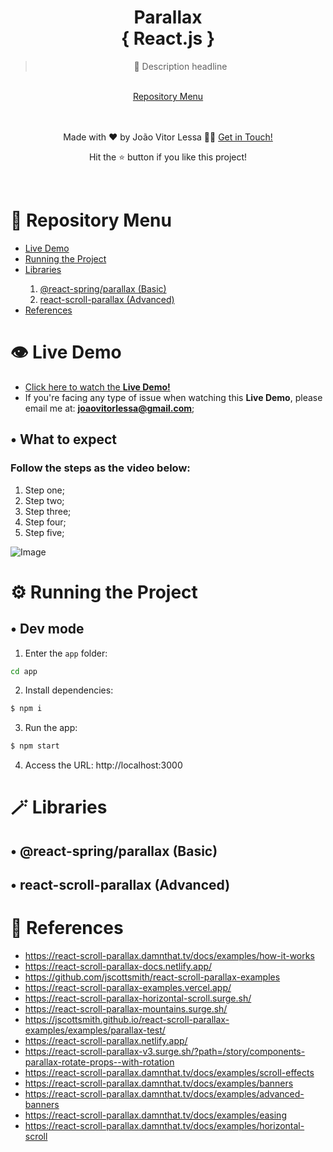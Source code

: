 <div align="center">
  <h1 align='center'>Parallax
    <br/>{ React.js }
  </h1>
  
  > 💬 Description headline
  
  <br/>
  <a href="#-repository-menu">Repository Menu</a><br/>
  
  <br/><br/>
  Made with ❤️ by João Vitor Lessa 👏🏻 
  <a href="https://www.linkedin.com/in/jvitorlb/">Get in Touch!</a>
  <p>Hit the ⭐️ button if you like this project!</p>
</div>

<br/>

# 🔖 Repository Menu

<ul>
    <li><a href="#%EF%B8%8F-live-demo">Live Demo</a></li>
    <li><a href="#%EF%B8%8F-running-the-project">Running the Project</a></li>
    <li><a href="#-libraries">Libraries</a></li>
    <ol>
        <li><a href="#-react-springparallax-basic">@react-spring/parallax (Basic)</a></li>
        <li><a href="#-react-scroll-parallax-advanced">react-scroll-parallax (Advanced)</a></li>
    </ol>
    <li><a href="#-references">References</a></li>
</ul>

# 👁️ Live Demo

- [Click here to watch the **Live Demo!**](https://google.com)
- If you're facing any type of issue when watching this **Live Demo**, please email me at: **joaovitorlessa@gmail.com**;

## • What to expect

### Follow the steps as the video below:

1. Step one;
2. Step two;
3. Step three;
4. Step four;
5. Step five;

![Image](../main/docs/images/demo.gif?raw=true)

# ⚙️ Running the Project

## • Dev mode

1. Enter the `app` folder:

```bash
cd app
```

2. Install dependencies:

```bash
$ npm i
```

3. Run the app:

```bash
$ npm start
```

4. Access the URL: http://localhost:3000

# 🪄 Libraries

## • @react-spring/parallax (Basic)

## • react-scroll-parallax (Advanced)

# 🔨 References

- https://react-scroll-parallax.damnthat.tv/docs/examples/how-it-works
- https://react-scroll-parallax-docs.netlify.app/
- https://github.com/jscottsmith/react-scroll-parallax-examples
- https://react-scroll-parallax-examples.vercel.app/
- https://react-scroll-parallax-horizontal-scroll.surge.sh/
- https://react-scroll-parallax-mountains.surge.sh/
- https://jscottsmith.github.io/react-scroll-parallax-examples/examples/parallax-test/
- https://react-scroll-parallax.netlify.app/
- https://react-scroll-parallax-v3.surge.sh/?path=/story/components-parallax-rotate-props--with-rotation
- https://react-scroll-parallax.damnthat.tv/docs/examples/scroll-effects
- https://react-scroll-parallax.damnthat.tv/docs/examples/banners
- https://react-scroll-parallax.damnthat.tv/docs/examples/advanced-banners
- https://react-scroll-parallax.damnthat.tv/docs/examples/easing
- https://react-scroll-parallax.damnthat.tv/docs/examples/horizontal-scroll
